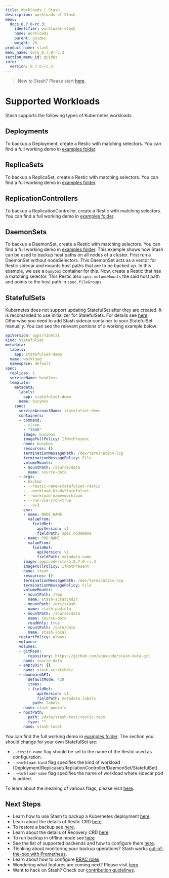 ```yaml
---
title: Workloads | Stash
description: workloads of Stash
menu:
  docs_0.7.0-rc.3:
    identifier: workloads-stash
    name: Workloads
    parent: guides
    weight: 20
product_name: stash
menu_name: docs_0.7.0-rc.3
section_menu_id: guides
info:
  version: 0.7.0-rc.3
---
```


> New to Stash? Please start [here](/docs/0.7.0-rc.3/concepts/README).

# Supported Workloads

Stash supports the following types of Kubernetes workloads.

## Deployments
To backup a Deployment, create a Restic with matching selectors. You can find a full working demo in [examples folder](/docs/0.7.0-rc.3/examples/workloads/deployment.yaml).

## ReplicaSets
To backup a ReplicaSet, create a Restic with matching selectors. You can find a full working demo in [examples folder](/docs/0.7.0-rc.3/examples/workloads/replicaset.yaml).

## ReplicationControllers
To backup a ReplicationController, create a Restic with matching selectors. You can find a full working demo in [examples folder](/docs/0.7.0-rc.3/examples/workloads/rc.yaml).

## DaemonSets
To backup a DaemonSet, create a Restic with matching selectors. You can find a full working demo in [examples folder](/docs/0.7.0-rc.3/examples/workloads/daemonset.yaml). This example shows how Stash can be used to backup host paths on all nodes of a cluster. First run a DaemonSet without nodeSelectors. This DaemonSet acts as a vector for Restic sidecar and mounts host paths that are to be backed up. In this example, we use a `busybox` container for this. Now, create a Restic that has a matching selector. This Restic also `spec.volumeMounts` the said host path and points to the host path in `spec.fileGroups`.

## StatefulSets
Kubernetes does not support updating StatefulSet after they are created. It is recomanded to use initializer for StatefulSets. For details see [here](/docs/0.7.0-rc.3/initializer).
Otherwise you need to add Stash sidecar container to your StatefulSet manually. You can see the relevant portions of a working example below:

```yaml
apiVersion: apps/v1beta1
kind: StatefulSet
metadata:
  labels:
    app: statefulset-demo
  name: workload
  namespace: default
spec:
  replicas: 1
  serviceName: headless
  template:
    metadata:
      labels:
        app: statefulset-demo
      name: busybox
    spec:
      serviceAccountName: statefulset-demo
      containers:
      - command:
        - sleep
        - "3600"
        image: busybox
        imagePullPolicy: IfNotPresent
        name: busybox
        resources: {}
        terminationMessagePath: /dev/termination-log
        terminationMessagePolicy: File
        volumeMounts:
        - mountPath: /source/data
          name: source-data
      - args:
        - backup
        - --restic-name=statefulset-restic
        - --workload-kind=Statefulset
        - --workload-name=workload
        - --run-via-cron=true
        - --v=3
        env:
        - name: NODE_NAME
          valueFrom:
            fieldRef:
              apiVersion: v1
              fieldPath: spec.nodeName
        - name: POD_NAME
          valueFrom:
            fieldRef:
              apiVersion: v1
              fieldPath: metadata.name
        image: appscode/stash:0.7.0-rc.3
        imagePullPolicy: IfNotPresent
        name: stash
        resources: {}
        terminationMessagePath: /dev/termination-log
        terminationMessagePolicy: File
        volumeMounts:
        - mountPath: /tmp
          name: stash-scratchdir
        - mountPath: /etc/stash
          name: stash-podinfo
        - mountPath: /source/data
          name: source-data
          readOnly: true
        - mountPath: /safe/data
          name: stash-local
      restartPolicy: Always
      volumes:
      volumes:
      - gitRepo:
          repository: https://github.com/appscode/stash-data.git
        name: source-data
      - emptyDir: {}
        name: stash-scratchdir
      - downwardAPI:
          defaultMode: 420
          items:
          - fieldRef:
              apiVersion: v1
              fieldPath: metadata.labels
            path: labels
        name: stash-podinfo
      - hostPath:
          path: /data/stash-test/restic-repo
          type: ""
        name: stash-local
```

You can find the full working demo in [examples folder](/docs/0.7.0-rc.3/examples/workloads/statefulset.yaml). The section you should change for your own StatefulSet are:

 - `--restic-name` flag should be set to the name of the Restic used as configuration.
 - `--workload-kind` flag specifies the kind of workload (Deployment/Replicaset/RepliationController/DaemonSet/StatefulSet).
 - `--workload-name` flag specifies the name of workload where sidecar pod is added.

To learn about the meaning of various flags, please visit [here](/docs/0.7.0-rc.3/reference/stash_backup).

## Next Steps

- Learn how to use Stash to backup a Kubernetes deployment [here](/docs/0.7.0-rc.3/guides/backup).
- Learn about the details of Restic CRD [here](/docs/0.7.0-rc.3/concepts/crds/restic).
- To restore a backup see [here](/docs/0.7.0-rc.3/guides/restore).
- Learn about the details of Recovery CRD [here](/docs/0.7.0-rc.3/concepts/crds/recovery).
- To run backup in offline mode see [here](/docs/0.7.0-rc.3/guides/offline_backup)
- See the list of supported backends and how to configure them [here](/docs/0.7.0-rc.3/guides/backends).
- Thinking about monitoring your backup operations? Stash works [out-of-the-box with Prometheus](/docs/0.7.0-rc.3/guides/monitoring).
- Learn about how to configure [RBAC roles](/docs/0.7.0-rc.3/guides/rbac).
- Wondering what features are coming next? Please visit [here](/docs/0.7.0-rc.3/roadmap).
- Want to hack on Stash? Check our [contribution guidelines](/docs/0.7.0-rc.3/CONTRIBUTING).
